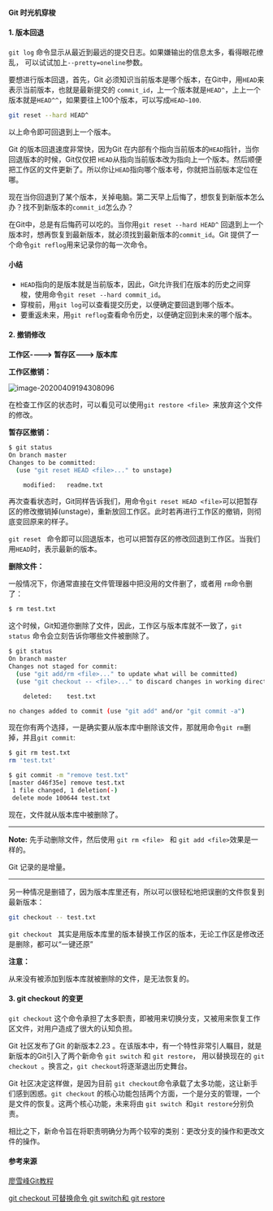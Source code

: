 #### Git 时光机穿梭

#### 1. 版本回退

```git log``` 命令显示从最近到最远的提交日志。如果嫌输出的信息太多，看得眼花缭乱， 可以试试加上```--pretty=oneline```参数。

要想进行版本回退，首先，Git 必须知识当前版本是哪个版本，在Git中，用```HEAD```来表示当前版本，也就是最新提交的 ```commit_id```，上一个版本就是```HEAD^```，上上一个版本就是```HEAD^^```，如果要往上100个版本，可以写成```HEAD~100```.

```bash
git reset --hard HEAD^
```

以上命令即可回退到上一个版本。

Git 的版本回退速度非常快，因为Git 在内部有个指向当前版本的```HEAD```指针，当你回退版本的时候，Git仅仅把 ```HEAD```从指向当前版本改为指向上一个版本。然后顺便把工作区的文件更新了。所以你让```HEAD```指向哪个版本号，你就把当前版本定位在哪。

现在当你回退到了某个版本，关掉电脑。第二天早上后悔了，想恢复到新版本怎么办？找不到新版本的```commit_id```怎么办？

在Git中，总是有后悔药可以吃的。当你用```git reset --hard HEAD^``` 回退到上一个版本时，想再恢复到最新版本，就必须找到最新版本的```commit_id```。Git 提供了一个命令```git reflog```用来记录你的每一次命令。

#### 小结

* ```HEAD```指向的是版本就是当前版本，因此，Git允许我们在版本的历史之间穿梭，使用命令```git reset --hard commit_id```。
* 穿梭前，用```git log```可以查看提交历史，以便确定要回退到哪个版本。
* 要重返未来，用```git reflog```查看命令历史，以便确定回到未来的哪个版本。

#### 2. 撤销修改

**工作区----> 暂存区---> 版本库**

**工作区撤销：**

![image-20200409194308096](I:\GreatGeek\CollectKnowledge\Git相关知识\Git时光机穿梭.assets\image-20200409194308096.png)

在检查工作区的状态时，可以看见可以使用```git restore <file> ```来放弃这个文件的修改。

**暂存区撤销：**

```bash
$ git status
On branch master
Changes to be committed:
  (use "git reset HEAD <file>..." to unstage)

	modified:   readme.txt
```



再次查看状态时，Git同样告诉我们，用命令```git reset HEAD <file>```可以把暂存区的修改撤销掉(unstage)，重新放回工作区。此时若再进行工作区的撤销，则彻底变回原来的样子。

```git reset ``` 命令即可以回退版本，也可以把暂存区的修改回退到工作区。当我们用```HEAD```时，表示最新的版本。

**删除文件：**

一般情况下，你通常直接在文件管理器中把没用的文件删了，或者用 ```rm```命令删了：

```bash
$ rm test.txt
```

这个时候，Git知道你删除了文件，因此，工作区与版本库就不一致了，```git status``` 命令会立刻告诉你哪些文件被删除了。

```bash
$ git status
On branch master
Changes not staged for commit:
  (use "git add/rm <file>..." to update what will be committed)
  (use "git checkout -- <file>..." to discard changes in working directory)

	deleted:    test.txt

no changes added to commit (use "git add" and/or "git commit -a")
```

现在你有两个选择，一是确实要从版本库中删除该文件，那就用命令```git rm```删掉，并且```git commit```:

```bash
$ git rm test.txt
rm 'test.txt'

$ git commit -m "remove test.txt"
[master d46f35e] remove test.txt
 1 file changed, 1 deletion(-)
 delete mode 100644 test.txt
```

现在，文件就从版本库中被删除了。

---

**Note:** 先手动删除文件，然后使用 ```git rm <file> ``` 和 ``` git add <file> ```效果是一样的。

Git 记录的是增量。

---

另一种情况是删错了，因为版本库里还有，所以可以很轻松地把误删的文件恢复到最新版本：

```bash
git checkout -- test.txt 
```

```git checkout ``` 其实是用版本库里的版本替换工作区的版本，无论工作区是修改还是删除，都可以“一键还原”

**注意：**

从来没有被添加到版本库就被删除的文件，是无法恢复的。

#### 3. git checkout 的变更

```git checkout``` 这个命令承担了太多职责，即被用来切换分支，又被用来恢复工作区文件，对用户造成了很大的认知负担。

Git 社区发布了Git 的新版本2.23 。在该版本中，有一个特性非常引人瞩目，就是新版本的Git引入了两个新命令 ```git switch``` 和 ```git restore```， 用以替换现在的 ```git checkout ```。换言之，``` git checkout ```将逐渐退出历史舞台。

Git 社区决定这样做，是因为目前 ```git checkout```命令承载了太多功能，这让新手们感到困惑。```git checkout``` 的核心功能包括两个方面，一个是分支的管理，一个是文件的恢复。这两个核心功能，未来将由 ```git switch ```和```git restore```分别负责。

相比之下，新命令旨在将职责明确分为两个较窄的类别：更改分支的操作和更改文件的操作。



#### 参考来源

[廖雪峰Git教程](https://www.liaoxuefeng.com/wiki/896043488029600/897013573512192)

[git checkout 可替换命令 git switch和 git restore](https://www.cnblogs.com/tinywan/p/12344267.html)
